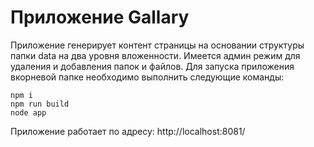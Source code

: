# Приложение Gallary  
Приложение генерирует контент страницы на основании структуры папки data на два уровня вложенности.
Имеется админ режим для удаления и добавления папок и файлов. 
Для запуска приложения  вкорневой папке необходимо выполнить следующие команды:
```
npm i
npm run build
node app
```
Приложение работает по адресу: http://localhost:8081/ 
